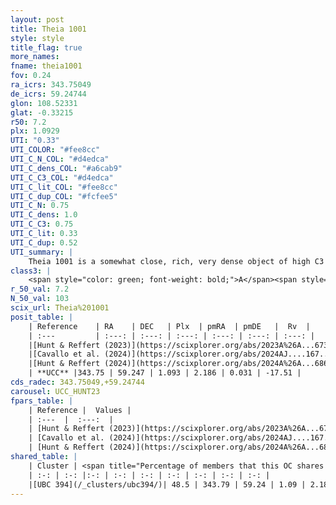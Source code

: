```yaml
---
layout: post
title: Theia 1001
style: style
title_flag: true
more_names: 
fname: theia1001
fov: 0.24
ra_icrs: 343.75049
de_icrs: 59.24744
glon: 108.52331
glat: -0.33215
r50: 7.2
plx: 1.0929
UTI: "0.33"
UTI_COLOR: "#fee8cc"
UTI_C_N_COL: "#d4edca"
UTI_C_dens_COL: "#a6cab9"
UTI_C_C3_COL: "#d4edca"
UTI_C_lit_COL: "#fee8cc"
UTI_C_dup_COL: "#fcfee5"
UTI_C_N: 0.75
UTI_C_dens: 1.0
UTI_C_C3: 0.75
UTI_C_lit: 0.33
UTI_C_dup: 0.52
UTI_summary: |
    Theia 1001 is a somewhat close, rich, very dense object of high C3 quality. It was recently reported in the literature.<br><br>This is likely a unique object, which shares a moderate percentage of members with at least one previously reported entry.
class3: |
    <span style="color: green; font-weight: bold;">A</span><span style="color: #FFC300; font-weight: bold;">B</span>
r_50_val: 7.2
N_50_val: 103
scix_url: Theia%201001
posit_table: |
    | Reference    | RA    | DEC   | Plx  | pmRA  | pmDE   |  Rv  |
    | :---         | :---: | :---: | :---: | :---: | :---: | :---: |
    |[Hunt & Reffert (2023)](https://scixplorer.org/abs/2023A%26A...673A.114H) | 343.75 | 59.243 | 1.093 | 2.21 | 0.023 | -19.092 |
    |[Cavallo et al. (2024)](https://scixplorer.org/abs/2024AJ....167...12C) | 343.767 | 59.255 | 1.096 | -- | -- | -- |
    |[Hunt & Reffert (2024)](https://scixplorer.org/abs/2024A%26A...686A..42H) | 343.75 | 59.243 | 1.093 | 2.21 | 0.023 | -19.092 |
    | **UCC** |343.75 | 59.247 | 1.093 | 2.186 | 0.031 | -17.51 | 
cds_radec: 343.75049,+59.24744
carousel: UCC_HUNT23
fpars_table: |
    | Reference |  Values |
    | :---  |  :---:  |
    | [Hunt & Reffert (2023)](https://scixplorer.org/abs/2023A%26A...673A.114H) | `AV50=2.336, diffAV50=1.779, MOD50=9.731, logAge50=8.021` |
    | [Cavallo et al. (2024)](https://scixplorer.org/abs/2024AJ....167...12C) | `AV50=2.17, dMod50=9.93, logAge50=8.37, [Fe/H]50=0.47` |
    | [Hunt & Reffert (2024)](https://scixplorer.org/abs/2024A%26A...686A..42H) | `MassJ=258.383` |
shared_table: |
    | Cluster | <span title="Percentage of members that this OC shares with the ones listed">%</span>   | RA   | DEC   | Plx   | pmRA  | pmDE  | Rv | UTI |
    | :-: | :-: |:-: | :-: | :-: | :-: | :-: | :-: | :-: |
    |[UBC 394](/_clusters/ubc394/)| 48.5 | 343.79 | 59.24 | 1.09 | 2.18 | 0.02 | -14.22 |0.65 |
---
```

